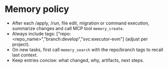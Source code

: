 # Memory policy
- After each /apply, /run, file edit, migration or command execution, summarize changes and call MCP tool `memory_create`.
- Always include tags: ["repo:<repo_name>","branch:develop","svc:executor-evm"] (adjust per project).
- On new tasks, first call `memory_search` with the repo/branch tags to recall last context.
- Keep entries concise: what changed, why, artifacts, next steps.